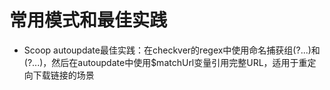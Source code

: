 # 常用模式和最佳实践

- Scoop autoupdate最佳实践：在checkver的regex中使用命名捕获组(?<url>...)和(?<version>...)，然后在autoupdate中使用$matchUrl变量引用完整URL，适用于重定向下载链接的场景

